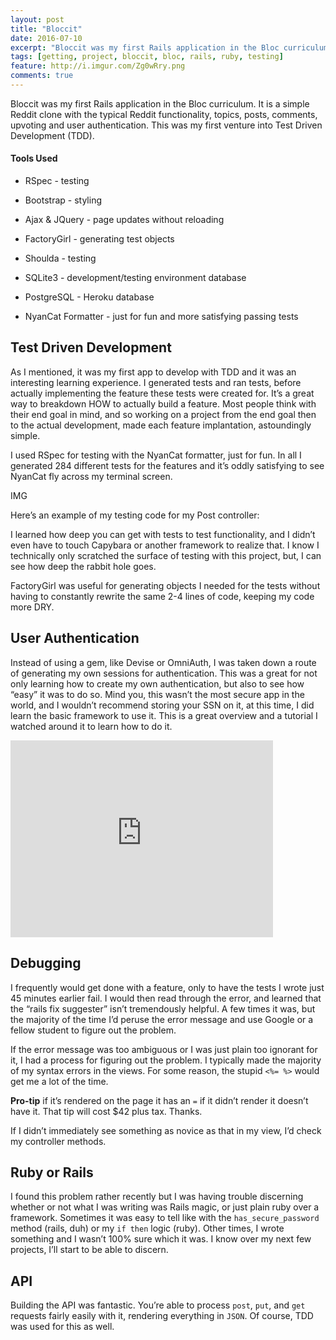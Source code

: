 ```yaml
---
layout: post
title: "Bloccit"
date: 2016-07-10
excerpt: "Bloccit was my first Rails application in the Bloc curriculum. It is a simple Reddit clone with the typical Reddit functionality, topics, posts, comments, upvoting and user authentication."
tags: [getting, project, bloccit, bloc, rails, ruby, testing]
feature: http://i.imgur.com/Zg0wRry.png
comments: true
---
```


Bloccit was my first Rails application in the Bloc curriculum. It is a simple Reddit clone with the typical Reddit functionality, topics, posts, comments, upvoting and user authentication.  This was my first venture into Test Driven Development (TDD).

#### Tools Used

* RSpec - testing

* Bootstrap - styling

* Ajax & JQuery - page updates without reloading

* FactoryGirl - generating test objects

* Shoulda - testing

* SQLite3 - development/testing environment database

* PostgreSQL - Heroku database

* NyanCat Formatter - just for fun and more satisfying passing tests

## Test Driven Development

As I mentioned, it was my first app to develop with TDD and it was an interesting learning experience. I generated tests and ran tests, before actually implementing the feature these tests were created for. It’s a great way to breakdown HOW to actually build a feature. Most people think with their end goal in mind, and so working on a project from the end goal then to the actual development, made each feature implantation, astoundingly simple.

I used RSpec for testing with the NyanCat formatter, just for fun. In all I generated 284 different tests for the features and it’s oddly satisfying to see NyanCat fly across my terminal screen.

IMG

Here’s an example of my testing code for my Post controller:

I learned how deep you can get with tests to test functionality, and I didn’t even have to touch Capybara or another framework to realize that. I know I technically only scratched the surface of testing with this project, but, I can see how deep the rabbit hole goes.

FactoryGirl was useful for generating objects I needed for the tests without having to constantly rewrite the same 2-4 lines of code, keeping my code more DRY.

## User Authentication

Instead of using a gem, like Devise or OmniAuth, I was taken down a route of generating my own sessions for authentication. This was a great for not only learning how to create my own authentication, but also to see how “easy” it was to do so. Mind you, this wasn’t the most secure app in the world, and I wouldn’t recommend storing your SSN on it, at this time, I did learn the basic framework to use it. This is a great overview and a tutorial I watched around it to learn how to do it.

<iframe width="420" height="315" src="https://www.youtube.com/embed/0w5nUz4zVGg" frameborder="0" allowfullscreen></iframe>

## Debugging

I frequently would get done with a feature, only to have the tests I wrote just 45 minutes earlier fail. I would then read through the error, and learned that the “rails fix suggester” isn’t tremendously helpful. A few times it was, but the majority of the time I’d peruse the error message and use Google or a fellow student to figure out the problem.

If the error message was too ambiguous or I was just plain too ignorant for it, I had a process for figuring out the problem. I typically made the majority of my syntax errors in the views. For some reason, the stupid  `<%= %>` would get me a lot of the time.

**Pro-tip** if it’s rendered on the page it has an `=` if it didn’t render it doesn’t have it. That tip will cost $42 plus tax. Thanks.

If I didn’t immediately see something as novice as that in my view, I’d check my controller methods.

## Ruby or Rails

I found this problem rather recently but I was having trouble discerning whether or not what I was writing was Rails magic, or just plain ruby over a framework. Sometimes it was easy to tell like with the `has_secure_password` method (rails, duh) or my `if then` logic (ruby). Other times, I wrote something and I wasn’t 100% sure which it was. I know over my next few projects, I’ll start to be able to discern.

## API

Building the API was fantastic. You’re able to process `post`, `put`, and `get` requests fairly easily with it, rendering everything in `JSON`. Of course, TDD was used for this as well.
